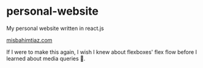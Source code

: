# personal-website
My personal website written in react.js

[misbahimtiaz.com](https://misbahimtiaz.com/)

If I were to make this again, I wish I knew about flexboxes' flex flow before I learned about media queries 🤦. 
